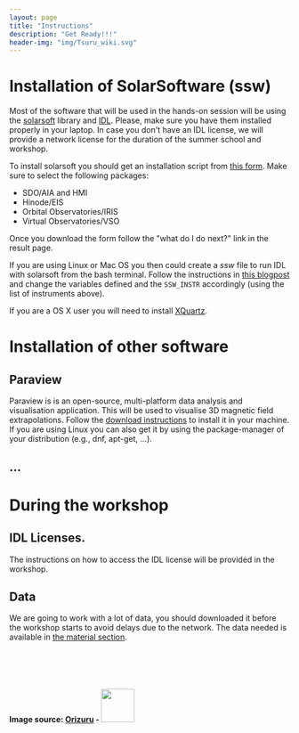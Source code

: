 ```yaml
---
layout: page
title: "Instructions"
description: "Get Ready!!!"
header-img: "img/Tsuru_wiki.svg"
---
```


# Installation of SolarSoftware (ssw)

Most of the software that will be used in the hands-on session will be using the
[solarsoft](http://www.lmsal.com/solarsoft/) library and [IDL](http://www.exelisvis.com/IntelliEarthSolutions/GeospatialProducts/IDL.aspx). Please, make sure you have them installed properly in 
your laptop. In case you don't have an IDL license, we will provide a network license
for the duration of the summer school and workshop.

To install solarsoft you should get an installation script from [this form](http://www.lmsal.com/solarsoft/ssw_install.html). Make sure
to select the following packages:

-   SDO/AIA and HMI
-   Hinode/EIS
-   Orbital Observatories/IRIS
-   Virtual Observatories/VSO

Once you download the form follow the "what do I do next?" link in the result page.

If you are using Linux or Mac OS you then could create a *ssw* file to run IDL
with solarsoft from the bash terminal. Follow the instructions in [this blogpost](http://dpshelio.github.io/blog/2015/10/08/GetBash.html)
and change the variables defined and the `SSW_INSTR` accordingly (using the list
of instruments above).

If you are a OS X user you will need to install [XQuartz](http://www.xquartz.org/).

# Installation of other software

## Paraview

Paraview is is an open-source, multi-platform data analysis and visualisation
application. This will be used to visualise 3D magnetic field extrapolations.
Follow the [download instructions](http://www.paraview.org/download/) to install it in your machine. If you are
using Linux you can also get it by using the package-manager of your distribution
(e.g., dnf, apt-get, ...).

## ...


# During the workshop

## IDL Licenses.

The instructions on how to access the IDL license will be provided in the
workshop.

## Data

We are going to work with a lot of data, you should downloaded it before the
workshop starts to avoid delays due to the network. The data needed is available
in [the material section](/material/).

<br><br><br>
#### Image source: [Orizuru](https://upload.wikimedia.org/wikipedia/commons/2/2f/Tsuru_wiki.svg) - <img width="60" src="http://mirrors.creativecommons.org/presskit/buttons/88x31/svg/by.svg">

